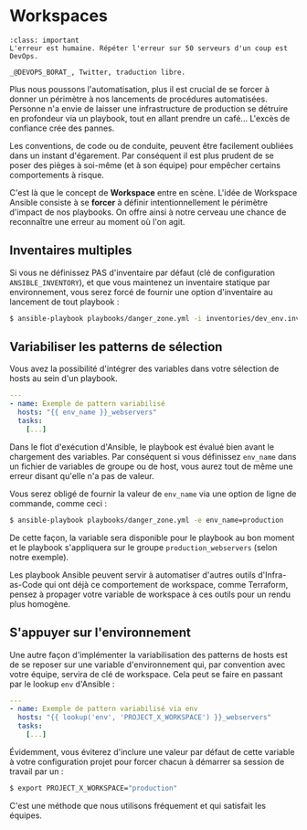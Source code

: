# Workspaces

```{admonition} Perle de sagesse
:class: important
L'erreur est humaine. Répéter l'erreur sur 50 serveurs d'un coup est DevOps.

_@DEVOPS_BORAT_, Twitter, traduction libre.
```

Plus nous poussons l'automatisation, plus il est crucial de se forcer à donner un périmètre à nos lancements de procédures automatisées.
Personne n'a envie de laisser une infrastructure de production se détruire en profondeur via un playbook, tout en allant prendre 
un café... L'excès de confiance crée des pannes.

Les conventions, de code ou de conduite, peuvent être facilement oubliées dans un instant d'égarement. Par conséquent il est plus 
prudent de se poser des pièges à soi-même (et à son équipe) pour empêcher certains comportements à risque.

C'est là que le concept de **Workspace** entre en scène. L'idée de Workspace Ansible consiste à se **forcer** à définir intentionnellement le périmètre d'impact de nos playbooks. On offre ainsi à notre cerveau une chance de reconnaître une erreur au moment où l'on agit.


## Inventaires multiples

Si vous ne définissez PAS d'inventaire par défaut (clé de configuration `ANSIBLE_INVENTORY`), et que vous maintenez un inventaire statique par environnement, vous serez forcé de fournir une option d'inventaire au lancement de tout playbook :

```bash session
$ ansible-playbook playbooks/danger_zone.yml -i inventories/dev_env.inventory
```

## Variabiliser les patterns de sélection

Vous avez la possibilité d'intégrer des variables dans votre sélection de hosts au sein d'un playbook.

```yaml
---
- name: Exemple de pattern variabilisé
  hosts: "{{ env_name }}_webservers"
  tasks:
    [...]
```

Dans le flot d'exécution d'Ansible, le playbook est évalué bien avant le chargement des variables. Par conséquent si vous définissez `env_name` dans un fichier de variables de groupe ou de host, vous aurez tout de même une erreur disant qu'elle n'a pas de valeur.

Vous serez obligé de fournir la valeur de `env_name` via une option de ligne de commande, comme ceci :

```bash session
$ ansible-playbook playbooks/danger_zone.yml -e env_name=production
```

De cette façon, la variable sera disponible pour le playbook au bon moment et le playbook s'appliquera sur le groupe `production_webservers` (selon notre exemple).

Les playbook Ansible peuvent servir à automatiser d'autres outils d'Infra-as-Code qui ont déjà ce comportement de workspace, comme Terraform, pensez à propager votre variable de workspace à ces outils pour un rendu plus homogène.

## S'appuyer sur l'environnement

Une autre façon d'implémenter la variabilisation des patterns de hosts est de se reposer sur une variable d'environnement qui, par convention avec votre équipe, servira de clé de workspace. Cela peut se faire en passant par le lookup `env` d'Ansible :

```yaml
---
- name: Exemple de pattern variabilisé via env
  hosts: "{{ lookup('env', 'PROJECT_X_WORKSPACE') }}_webservers"
  tasks:
    [...]
```

Évidemment, vous éviterez d'inclure une valeur par défaut de cette variable à votre configuration projet pour forcer chacun à 
démarrer sa session de travail par un :

```bash session
$ export PROJECT_X_WORKSPACE="production"
```

C'est une méthode que nous utilisons fréquement et qui satisfait les équipes.
